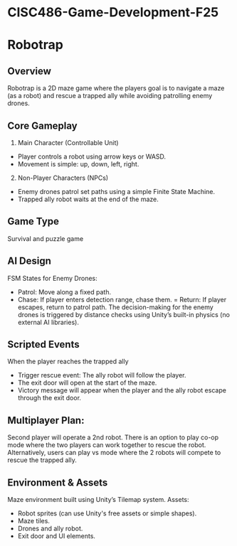 # CISC486-Game-Development-F25
# Robotrap

## Overview
Robotrap is a 2D maze game where the players goal is to navigate a maze (as a robot) and rescue a trapped ally while avoiding patrolling enemy drones.

## Core Gameplay
1. Main Character (Controllable Unit)
- Player controls a robot using arrow keys or WASD.
- Movement is simple: up, down, left, right.
2. Non-Player Characters (NPCs)
- Enemy drones patrol set paths using a simple Finite State Machine.
- Trapped ally robot waits at the end of the maze.

## Game Type
Survival and puzzle game

## AI Design
FSM States for Enemy Drones:
- Patrol: Move along a fixed path.
- Chase: If player enters detection range, chase them.
= Return: If player escapes, return to patrol path.
The decision-making for the enemy drones is triggered by distance checks using Unity’s built-in physics (no external AI libraries).

## Scripted Events
When the player reaches the trapped ally 
- Trigger rescue event: The ally robot will follow the player.
- The exit door will open at the start of the maze.
- Victory message will appear when the player and the ally robot escape through the exit door.
  
## Multiplayer Plan:
Second player will operate a 2nd robot. There is an option to play co-op mode where the two players can work together to rescue the robot.
Alternatively, users can play vs mode where the 2 robots will compete to rescue the trapped ally.

## Environment & Assets
Maze environment built using Unity’s Tilemap system.
Assets:
- Robot sprites (can use Unity's free assets or simple shapes).
- Maze tiles.
- Drones and ally robot.
- Exit door and UI elements.








